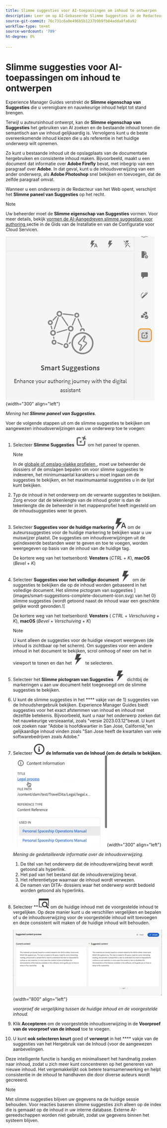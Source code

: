 ```yaml
---
title: Slimme suggesties voor AI-toepassingen om inhoud te ontwerpen
description: Leer om op AI-Gebaseerde Slimme Suggesties in de Redacteur van het Web te bekijken en te gebruiken.
source-git-commit: 76c731c6a0e496b5b1237b9b9fb84adda8fa8a92
workflow-type: tm+mt
source-wordcount: '789'
ht-degree: 0%

---
```


# Slimme suggesties voor AI-toepassingen om inhoud te ontwerpen

Experience Manager Guides verstrekt de **Slimme eigenschap van Suggesties** die u verenigbare en nauwkeurige inhoud helpt tot stand brengen.

Terwijl u auteursinhoud ontwerpt, kan de **Slimme eigenschap van Suggesties** het gebruiken van AI zoeken en de bestaande inhoud tonen die semantisch aan uw inhoud gelijkaardig is. Vervolgens kunt u de beste overeenkomende inhoud kiezen die u als referentie in het huidige onderwerp wilt opnemen.

Zo kunt u bestaande inhoud uit de opslagplaats van de documentatie hergebruiken en consistente inhoud maken. Bijvoorbeeld, maakt u een document dat informatie over **Adobe Firefly** bevat, met inbegrip van een paragraaf over **Adobe**. In dat geval, kunt u de inhoudsverwijzing van een ander onderwerp, als **Adobe Photoshop** snel bekijken en toevoegen, dat de zelfde paragraaf omvat.





Wanneer u een onderwerp in de Redacteur van het Web opent, verschijnt het **Slimme paneel van Suggesties** op het recht.

>[!NOTE]
>
> Uw beheerder moet de **Slimme eigenschap van Suggesties** vormen. Voor meer details, bekijk [ vormen de AI-Aangedreven slimme suggesties voor authoring ](/help/product-guide/cs-install-guide/conf-smart-suggestions.md) sectie in de Gids van de Installatie en van de Configuratie voor Cloud Servicen.

![ Slimme suggesties paneel ](images/smart-suggestions-panel.png){width="300" align="left"}

*Mening het **Slimme paneel van Suggesties**.*

Voer de volgende stappen uit om de slimme suggesties te bekijken om aangewezen inhoudsverwijzingen aan uw onderwerp toe te voegen:

1. Selecteer **Slimme Suggesties** ![ slimme suggesties pictogram ](images/smart-suggestions-icon.svg) om het paneel te openen.



   >[!NOTE]
   >
   > In de [ globale of omslag-vlakke profielen ](/help/product-guide/cs-install-guide/conf-folder-level.md#conf-ai-smart-suggestions), moet uw beheerder de dossiers of de omslagen bepalen om voor slimme suggesties te indexeren, het minimumaantal karakters u moet ingaan om de suggesties te bekijken, en het maximumaantal suggesties u in de lijst kunt bekijken.

1. Typ de inhoud in het onderwerp om de verwante suggesties te bekijken. Zorg ervoor dat de tekenlengte van de inhoud groter is dan de tekenlengte die de beheerder in het mappenprofiel heeft ingesteld om de inhoudsuggesties weer te geven.

1. Selecteer **Suggesties voor de huidige markering** ![ slimme suggesties huidige markeringspictogram ](images/smart-suggestions-current-tag-icon.svg) om de auteurssuggesties voor de huidige markering te bekijken waar u uw muiswijzer plaatst.  De suggesties om inhoudsverwijzingen uit de geïndexeerde bestanden weer te geven en toe te voegen, worden weergegeven op basis van de inhoud van de huidige tag.

   De kortere weg van het toetsenbord: **Vensters** (*CTRL* + *K*), **macOS** (*Bevel* + *K*)
1. Selecteer **Suggesties voor het volledige document** ![ slimme suggesties volledig documentpictogram ](images/smart-suggestions-complete-document-icon.svg) om de suggesties te bekijken die op de inhoud worden gebaseerd in het volledige document.  Het slimme pictogram van suggesties ](images/smart-suggestions-complete-document-icon.svg) van het 0} slimme suggesties {wordt getoond naast de inhoud waar een geschikte gelijke wordt gevonden.![

   De kortere weg van het toetsenbord: **Vensters** ( *CTRL* + *Verschuiving* + *K*), **macOS** (*Bevel* + *Verschuiving* + *K*)

   >[!NOTE]
   >
   > U kunt alleen de suggesties voor de huidige viewport weergeven (de inhoud is zichtbaar op het scherm). Om suggesties voor een andere inhoud in het document te bekijken, scrol omhoog of neer om het in viewport te tonen en dan het ![ slimme suggesties pictogram ](images/smart-suggestions-complete-document-icon.svg) te selecteren.

1. Selecteer het **Slimme pictogram van Suggesties** ![ slimme suggesties ](images/smart-suggestions-complete-document-icon.svg) dichtbij de markeringen u aan uw document hebt toegevoegd om de slimme suggesties te bekijken.
1. U kunt de slimme suggesties in het **** vakje van de 1} suggesties van de Inhoudshergebruik bekijken.  Experience Manager Guides biedt suggesties voor het exact afstemmen van inhoud en inhoud met dezelfde betekenis. Bijvoorbeeld, kunt u naar het onderwerp zoeken dat het nauwkeurige versieaantal, zoals &quot;versie 2023.03.12&quot;bevat. U kunt ook zoeken naar &quot;Adobe is hoofdkwartier in San Jose, Californië,&quot;en gelijkaardige inhoud vinden zoals &quot;San Jose heeft de kwartalen van vele softwarebedrijven zoals Adobe.&quot;
1. Selecteer **![ Informatie van de Inhoud 1} ](images/smart-suggestions-content-info-icon.svg) de Informatie van de Inhoud {om de details te bekijken.**
   ![ het informatiepaneel van de Inhoud ](images/smart-suggestions-content-information.png){width="300" align="left"}

   *Mening de gedetailleerde informatie over de inhoudsverwijzing.*

   1. De titel van het onderwerp dat de inhoudsverwijzing bevat wordt getoond als hyperlink.
   1. Het pad van het bestand dat de inhoudsverwijzing bevat.
   1. Het referentietype waarnaar de inhoud wordt verwezen.
   1. De namen van DITA- dossiers waar het onderwerp wordt bedoeld worden getoond als hyperlinks.
1. Selecteer **![ het slimme pictogram van de voorproef van de voorproef van de voorproef van de voorproef van de suggesties** Voorgestelde inhoud ](images/smart-suggestions-preview-icon.svg) om de huidige inhoud met de voorgestelde inhoud te vergelijken. Op deze manier kunt u de verschillen vergelijken en bepalen of u de inhoudsverwijzing voor de voorgestelde inhoud wilt toevoegen en deze consistent wilt maken of de huidige inhoud wilt behouden.

   ![ Voorproef van voorgestelde inhoud ](images/smart-suggestions-suggested-content-preview.png){width="800" align="left"}

   *voorproef de vergelijking tussen de huidige inhoud en de voorgestelde inhoud.*

1. Klik **Accepteren** om de voorgestelde inhoudsverwijzing in de **Voorproef van de voorproef van de inhoud** toe te voegen.
1. U kunt **ook selecteren keurt** goed of **verwerpt** in het **** vakje van de suggesties van het Hergebruik van de Inhoud {voor de aangewezen aanbevelingen.


Deze intelligente functie is handig en minimaliseert het handmatig zoeken naar inhoud, zodat u zich meer kunt concentreren op het genereren van nieuwe inhoud. Het vergemakkelijkt ook betere teamsamenwerking en helpt consistentie in de inhoud te handhaven die door diverse auteurs wordt gecreeerd.

>[!NOTE]
>
>Met slimme suggesties blijven uw gegevens na de huidige sessie behouden. Voor reacties baseren slimme suggesties zich alleen op de index die is gemaakt op de inhoud in uw interne database. Externe AI-gereedschappen worden niet gebruikt, zodat uw gegevens binnen het systeem blijven.
